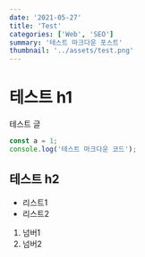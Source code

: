 ```yaml
---
date: '2021-05-27'
title: 'Test'
categories: ['Web', 'SEO']
summary: '테스트 마크다운 포스트'
thumbnail: '../assets/test.png'
---
```


# 테스트 h1

테스트 글

```js
const a = 1;
console.log('테스트 마크다운 코드');
```

## 테스트 h2

- 리스트1
- 리스트2

1. 넘버1
2. 넘버2
